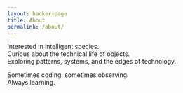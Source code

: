 ```yaml
---
layout: hacker-page
title: About
permalink: /about/
---
```


Interested in intelligent species.  
Curious about the technical life of objects.  
Exploring patterns, systems, and the edges of technology.

Sometimes coding, sometimes observing.  
Always learning.

